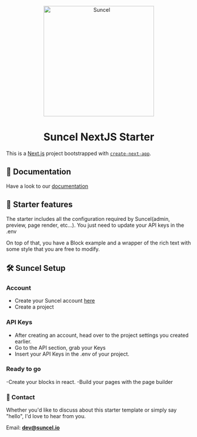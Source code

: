<p align="center">
    <img alt="Suncel" src="https://assets.suncel.io/61bf5e233c962a862faf209f/ryNwB-meta-suncel-general.png" width="300" />
</p>
<h1 align="center">
  Suncel NextJS Starter
</h1>

This is a [Next.js](https://nextjs.org/) project bootstrapped with [`create-next-app`](https://github.com/vercel/next.js/tree/canary/packages/create-next-app).

## 📖 **Documentation**

Have a look to our [documentation](https://docs.suncel.io)

## 🎉 **Starter features**

The starter includes all the configuration required by Suncel(admin, preview, page render, etc...). You just need to update your API keys in the .env

On top of that, you have a Block example and a wrapper of the rich text with some style that you are free to modify.

## 🛠️ **Suncel Setup**

### Account

- Create your Suncel account [here](https://app.suncel.io/signup)
- Create a project

### API Keys

- After creating an account, head over to the project settings you created earlier.
- Go to the API section, grab your Keys
- Insert your API Keys in the .env of your project.

### Ready to go

-Create your blocks in react.
-Build your pages with the page builder

### **📧 Contact**

Whether you'd like to discuss about this starter template or simply say "hello", I'd love to hear from you.

Email: **[dev@suncel.io](mailto:dev@suncel.io)**
